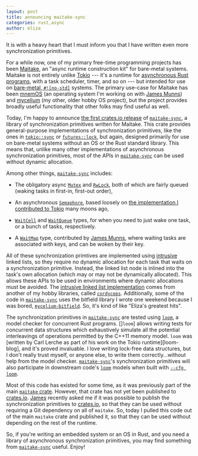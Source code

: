 ```yaml
---
layout: post
title: announcing maitake-sync
categories: rust,async
author: eliza
---
```


It is with a heavy heart that I must inform you that I have written even more
synchronization primitives.

For a while now, one of my primary free-time programming projects has been
[Maitake], an "async runtime construction kit" for bare-metal systems. Maitake
is not entirely unlike [Tokio] --- it's a runtime for [asynchronous Rust
programs][core-task], with a task scheduler, timer, and so on --- but intended
for use on [bare-metal, `#![no-std]`][no-std] systems. The primary use-case for
Maitake has been [mnemOS] (an operating system I'm working on with [James
Munns]) and [mycelium] (my other, older hobby OS project), but the project
provides broadly useful functionality that other folks may find useful as well.

Today, I'm happy to announce [the first crates.io release] of [`maitake-sync`], a
library of synchronization primitives written for Maitake. This crate provides
general-purpose implementations of synchronization primitives, like the ones in
[`tokio::sync`] or [`futures::lock`], but again, designed primarily for use on
bare-metal systems without an OS or the Rust standard library. This means that,
unlike many other implementations of asynchronous synchronization primitives,
most of the APIs in [`maitake-sync`] can be used without dynamic allocation.

Among other things, [`maitake-sync`] includes:

- The obligatory async [`Mutex`] and [`RwLock`], both of which are fairly queued
  (waking tasks in first-in, first-out order),

- An asynchronous [`Semaphore`], based loosely on
  [the implementation I contributed to Tokio][tokio-sem] many moons ago,

- [`WaitCell`] and [`WaitQueue`] types, for when you need to just wake one task,
  or a bunch of tasks, respectively.

- A [`WaitMap`] type, contributed by [James Munns], where waiting tasks are
  associated with keys, and can be woken by their key.

All of these synchronization primtives are implemented using [intrusive] linked
lists, so they require no dynamic allocation for each task that waits on a
synchronization primitive. Instead, the linked list node is inlined into the
task's own allocation (which may or may not be dynamically allocated). This
allows these APIs to be used in environments where dynamic allocations must be
avoided. The [intrusive linked list implementation][cordylist] comes from
another of my hobby libraries, called [`cordyceps`]. Additionally, some of the
code in [`maitake-sync`] uses the bitfield library I wrote one weekend because
I was bored, [`mycelium-bitfield`]. So, it's kind of like "Eliza's greatest
hits".

The synchronization primitives in [`maitake-sync`] are tested using [`loom`], a
model checker for concurrent Rust programs. []`loom`] allows writing tests for
concurrent data structures which exhaustively simulate all the potential
interleavings of operations permitted by the C++11 memory model. `loom` was
[written by Carl Lerche as part of his work on the Tokio runtime][loom-blog],
and it's proved invaluable. I love writing lock-free data structures, but I
don't really trust myself, or anyone else, to write them correctly...without
help from the model checker. [`maitake-sync`]'s synchronization primitives will
also participate in downstream code's [`loom`] models when built with [`--cfg
loom`].

Most of this code has existed for some time, as it was previously part of the
main [`maitake` crate][Maitake]. However, that crate has not yet been published
to [crates.io]. [James][James Munns] recently asked me if it was possible to
publish the synchronization primitives to [crates.io], so that they can be used
without requiring a Git dependency on all of `maitake`. So, today I pulled this
code out of the main `maitake` crate and published it, so that they can be used
without depending on the rest of the runtime.

So, if you're writing an embedded system or an OS in Rust, and you need a
library of asynchronous synchronization primitives, you may find something from
[`maitake-sync`] useful. Enjoy!

[Maitake]: https://mycelium.elizas.website/maitake
[Tokio]: https://tokio.rs
[core-task]: https://doc.rust-lang.org/stable/core/task/index.html
[no-std]: https://docs.rust-embedded.org/book/intro/no-std.html
[mnemOS]: https://mnemos.dev
[James Munns]: https://jamesmunns.com
[mycelium]: https://mycelium.elizas.website
[`tokio::sync`]: https://docs.rs/tokio/latest/tokio/sync/
[`futures::lock`]: https://docs.rs/futures/latest/futures/lock/
[the first crates.io release]: https://crates.io/crates/maitake-sync/0.1.0
[`maitake-sync`]: https://crates.io/crates/maitake-sync
[`Mutex`]: https://docs.rs/maitake-sync/latest/maitake_sync/struct.Mutex.html
[`RwLock`]: https://docs.rs/maitake-sync/latest/maitake_sync/struct.RwLock.html
[`Semaphore`]: https://docs.rs/maitake-sync/latest/maitake_sync/struct.Semaphore.html
[tokio-sem]: https://github.com/tokio-rs/tokio/pull/2325
[`WaitCell`]: https://docs.rs/maitake-sync/latest/maitake_sync/struct.WaitCell.html
[`WaitQueue`]: https://docs.rs/maitake-sync/latest/maitake_sync/struct.WaitQueue.html
[`WaitMap`]: https://docs.rs/maitake-sync/latest/maitake_sync/struct.WaitMap.html
[intrusive]: https://www.boost.org/doc/libs/1_45_0/doc/html/intrusive/intrusive_vs_nontrusive.html
[cordylist]: https://docs.rs/cordyceps/latest/cordyceps/struct.List.html
[`mycelium-bitfield`]: https://crates.io/crates/mycelium-bitfield
[`cordyceps`]: https://crates.io/crates/cordyceps
[`loom`]: https://crates.io/crates/loom
[`--cfg loom`]: https://docs.rs/loom/latest/loom/#running-loom-tests
[crates.io]: https://crates.io